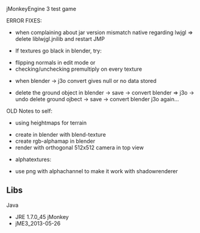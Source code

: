 jMonkeyEngine 3 test game

ERROR FIXES:
- when complaining about jar version mismatch native regarding lwjgl => delete liblwjgl.jnilib and restart JMP

- If textures go black in blender, try:
* flipping normals in edit mode or
* checking/unchecking premultiply on every texture

- when blender -> j3o convert gives null or no data stored
* delete the ground object in blender -> save -> convert blender => j3o -> undo delete ground ojbect -> save -> convert blender j3o again...

OLD
Notes to self:
- using heightmaps for terrain
* create in blender with blend-texture
* create rgb-alphamap in blender
* render with orthogonal 512x512 camera in top view

- alphatextures:
* use png with alphachannel to make it work with shadowrenderer

## Libs

Java 
- JRE 1.7.0_45
jMonkey
- jME3_2013-05-26